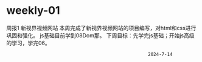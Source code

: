 # weekly-01
周报1
新视界视频网站 
本周完成了新视界视频网站的项目编写，对html和css进行巩固和强化。 
js基础目前学到08Dom那。 
下周目标：先学完js基础；开始js高级的学习，学完06。
                                                        
                                                        2024-7-14
